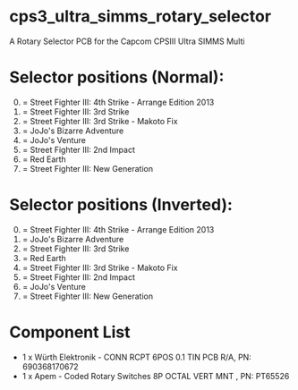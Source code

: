 # cps3_ultra_simms_rotary_selector
A Rotary Selector PCB for the Capcom CPSIII Ultra SIMMS Multi

# Selector positions (Normal):
0. = Street Fighter III: 4th Strike - Arrange Edition 2013
1. = Street Fighter III: 3rd Strike
2. = Street Fighter III: 3rd Strike - Makoto Fix
3. = JoJo's Bizarre Adventure
4. = JoJo's Venture
5. = Street Fighter III: 2nd Impact
6. = Red Earth
7. = Street Fighter III: New Generation

# Selector positions (Inverted):
0. = Street Fighter III: 4th Strike - Arrange Edition 2013
1. = JoJo's Bizarre Adventure
2. = Street Fighter III: 3rd Strike
3. = Red Earth
4. = Street Fighter III: 3rd Strike - Makoto Fix
5. = Street Fighter III: 2nd Impact
6. = JoJo's Venture
7. = Street Fighter III: New Generation

# Component List
- 1 x Würth Elektronik - CONN RCPT 6POS 0.1 TIN PCB R/A, PN: 690368170672
- 1 x Apem - Coded Rotary Switches 8P OCTAL VERT MNT , PN: PT65526 
